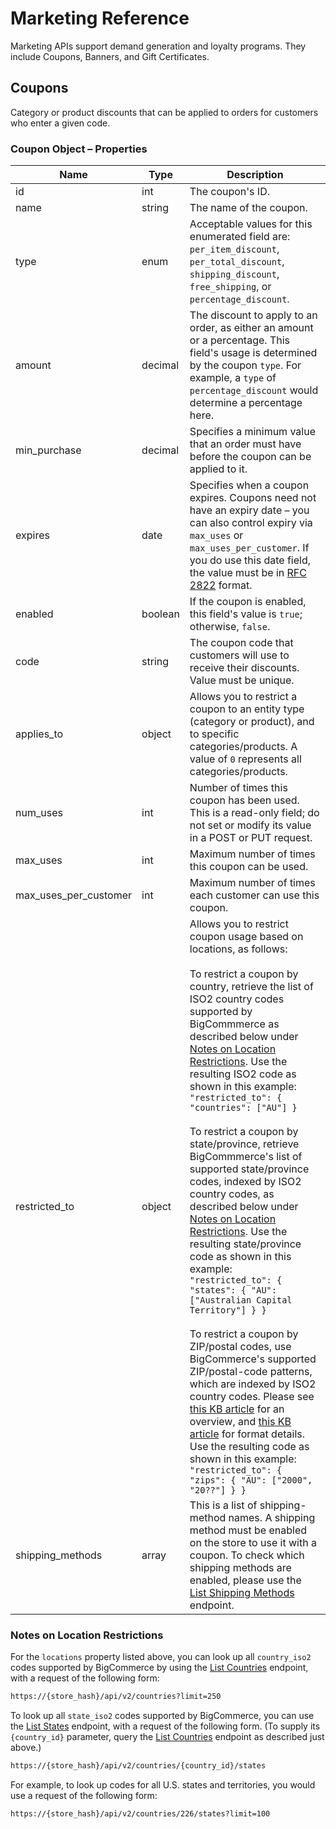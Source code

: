# <span class="jumptarget"> Marketing Reference </span>

Marketing APIs support demand generation and loyalty programs. They include Coupons, Banners, and Gift Certificates.

## <span class="jumptarget"> Coupons </span>

Category or product discounts that can be applied to orders for customers who enter a given code.

### <span class="jumptarget"> Coupon Object – Properties </span>

| Name | Type | Description |
| --- | --- | --- |
| id | int | The coupon's ID. |
| name | string | The name of the coupon. |
| type | enum | Acceptable values for this enumerated field are: `per_item_discount`, `per_total_discount`, `shipping_discount`, `free_shipping`, or `percentage_discount`. |
| amount | decimal | The discount to apply to an order, as either an amount or a percentage. This field's usage is determined by the coupon `type`. For example, a `type` of `percentage_discount` would determine a percentage here. |
| min_purchase | decimal | Specifies a minimum value that an order must have before the coupon can be applied to it. |
| expires | date | Specifies when a coupon expires. Coupons need not have an expiry date – you can also control expiry via `max_uses` or `max_uses_per_customer`. If you do use this date field, the value must be in <a href="http://tools.ietf.org/html/rfc2822#section-3.3" target="_blank">RFC 2822</a> format. |
| enabled | boolean | If the coupon is enabled, this field's value is `true`; otherwise, `false`. |
| code | string | The coupon code that customers will use to receive their discounts. Value must be unique. |
| applies_to | object | Allows you to restrict a coupon to an entity type (category or product), and to specific categories/products. A value of `0` represents all categories/products. |
| num_uses | int | Number of times this coupon has been used. This is a read-only field; do not set or modify its value in a POST or PUT request. |
| max_uses | int | Maximum number of times this coupon can be used. |
| max_uses_per_customer | int | Maximum number of times each customer can use this coupon. |
| restricted_to | object | Allows you to restrict coupon usage based on locations, as follows:<br><br> To restrict a coupon by country, retrieve the list of ISO2 country codes  supported by BigCommmerce as described below under [Notes on Location Restrictions](#couponobjnote). Use the resulting ISO2 code as shown in this example: <br>  `"restricted_to": { "countries": ["AU"] }` <br><br> To restrict a coupon by state/province, retrieve BigCommmerce's list of supported state/province codes, indexed by ISO2 country codes, as described below under [Notes on Location Restrictions](#couponobjnote). Use the resulting state/province code as shown in this example: <br> `"restricted_to": { "states": { "AU": ["Australian Capital Territory"] } }` <br><br> To restrict a coupon by ZIP/postal codes, use BigCommerce's supported ZIP/postal-code patterns, which are indexed by ISO2 country codes. Please see <a href="https://support.bigcommerce.com/articles/Public/Adding-a-Shipping-Zone-by-Zip-or-Post-Code" target="_blank">this KB article</a> for an overview, and <a href="https://support.bigcommerce.com/articles/Public/Using-Coupon-Codes#advanced" target="_blank">this KB article</a> for format details. Use the resulting code as shown in this example: <br> `"restricted_to": { "zips": { "AU": ["2000", "20??"] } }` |
| shipping_methods | array | This is a list of shipping-method names. A shipping method must be enabled on the store to use it with a coupon. To check which shipping methods are enabled, please use the [List&#160;Shipping Methods](/api/v2/#list-shipping-methods) endpoint. |

### <span class="jumptarget" id="couponobjnote"> Notes on Location Restrictions </span>

For the `locations` property listed above, you can look up all `country_iso2` codes supported by BigCommerce by using the [List&#160;Countries](/api/v2/#list-countries) endpoint, with a request of the following form: 

```html
https://{store_hash}/api/v2/countries?limit=250
```

To look up all `state_iso2` codes supported by BigCommerce, you can use the [List States](/api/v2/#list-countries) endpoint, with a request of the following form. (To&#160;supply its `{country_id}` parameter, query the [List Countries](/api/v2/#list-states) endpoint as described just above.)

```html
https://{store_hash}/api/v2/countries/{country_id}/states
```   
 
For example, to look up codes for all U.S. states and territories, you would use a request of the following form:
 
```html
https://{store_hash}/api/v2/countries/226/states?limit=100
```

